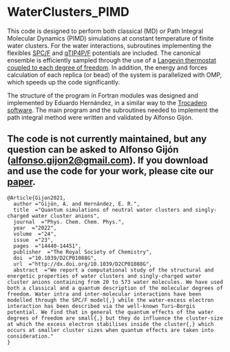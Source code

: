 # WaterClusters_PIMD
This code is designed to perform both classical (MD) or Path Integral Molecular Dynamics (PIMD) simulations at constant temperature of finite water clusters. For the water interactions, subroutines implementing the flexibles [SPC/F](https://doi.org/10.1103/PhysRevB.31.2643) and [qTIP4P/F](https://doi.org/10.1063/1.3167790) potentials are included. The canonical ensemble is efficiently sampled through the use of a [Langevin thermostat coupled to each degree of freedom](https://doi.org/10.1103/PhysRevE.75.056707). In addition, the energy and forces calculation of each replica (or bead) of the system is parallelized with OMP, which speeds up the code significantly. 

The structure of the program in Fortran modules was designed and implemented by Eduardo Hernández, in a similar way to the [Trocadero software](https://doi.org/10.1016/S0927-0256(03)00100-9). The main program and the subroutines needed to implement the path integral method were written and validated by Alfonso Gijón.

The code is not currently maintained, but any question can be asked to Alfonso Gijón (alfonso.gijon2@gmail.com). If you download and use the code for your work, please cite our [paper](https://doi.org/10.1039/D2CP01088G). 
---

```
@Article{Gijon2021,
  author ="Gijón, A. and Hernández, E. R.",
  title  ="Quantum simulations of neutral water clusters and singly-charged water cluster anions",
  journal  ="Phys. Chem. Chem. Phys.",
  year  ="2022",
  volume  ="24",
  issue  ="23",
  pages  ="14440-14451",
  publisher  ="The Royal Society of Chemistry",
  doi  ="10.1039/D2CP01088G",
  url  ="http://dx.doi.org/10.1039/D2CP01088G",
  abstract  ="We report a computational study of the structural and energetic properties of water clusters and singly-charged water cluster anions containing from 20 to 573 water molecules. We have used both a classical and a quantum description of the molecular degrees of freedom. Water intra and inter-molecular interactions have been modelled through the SPC/F model{,} while the water-excess electron interaction has been described via the well-known Turi–Borgis potential. We find that in general the quantum effects of the water degrees of freedom are small{,} but they do influence the cluster-size at which the excess electron stabilises inside the cluster{,} which occurs at smaller cluster sizes when quantum effects are taken into consideration."
}
```
